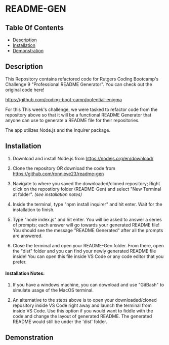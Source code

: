 # README-GEN

 ## Table Of Contents
  * [Description](#description)
  * [Installation](#installation)
  * [Demonstration](#demonstration)
  

## Description
This Repository contains refactored code for Rutgers Coding Bootcamp's Challenge 9 "Professional README Generator". You can check out the original code here! 

https://github.com/coding-boot-camp/potential-enigma


For this This week's challenge, we were tasked to refactor code from the repository above so that it will be a functional README Generator that anyone can use to generate a README file for their repositories.

The app utilizes Node.js and the Inquirer package.

## Installation
1. Download and install Node.js from https://nodejs.org/en/download/

2. Clone the repository OR download the code from https://github.com/ronnieve23/readme-gen

3. Navigate to where you saved the downloaded/cloned repository; Right click on the repostiory folder (README-Gen) and select "New Terminal at folder". *(see installation notes)*

4. Inside the terminal, type "npm install inquirer" and hit enter. Wait for the installation to finish.

5. Type "node index.js" and hit enter. You will be asked to answer a series of prompts; each answer will go towards your generated README file! You should see the message "README Generated" after all the prompts are answered.

6. Close the terminal and open your README-Gen folder. From there, open the "dist" folder and you can find your newly generated README file inside! You can open this file inside VS Code or any code editor that you prefer.

#### Installation Notes:
 1. If you have a windows machine, you can download and use "GitBash" to simulate usage of the MacOS terminal.

 2. An alternative to the steps above is to open your downloaded/cloned repository inside VS Code right away and launch the terminal from inside VS Code. Use this option if you would want to fiddle with the code and change the layout of generated README. The generated README would still be under the 'dist' folder.

 ## Demonstration